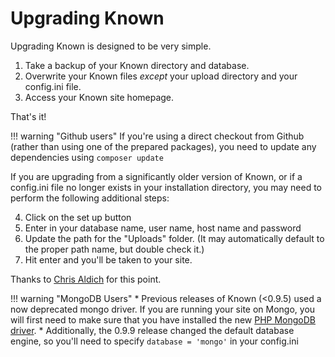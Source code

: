 # Upgrading Known

Upgrading Known is designed to be very simple.

1. Take a backup of your Known directory and database.
2. Overwrite your Known files _except_ your upload directory and your config.ini file.
3. Access your Known site homepage.

That's it!

!!! warning "Github users"
    If you're using a direct checkout from Github (rather than using one of the prepared packages), you need to update any dependencies using ```composer update```

If you are upgrading from a significantly older version of Known, or if a config.ini file no longer exists in your
installation directory, you may need to perform the following additional steps:

4. Click on the set up button
5. Enter in your database name, user name, host name and password
6. Update the path for the "Uploads" folder. (It may automatically default to the proper path name, but double check it.)
7. Hit enter and you'll be taken to your site.

Thanks to [Chris Aldich](http://stream.boffosocko.com/2015/upgrading-withknown-on-ones-own-server) for this point.

!!! warning "MongoDB Users"
    * Previous releases of Known (<0.9.5) used a now deprecated mongo driver. If you are running your site on Mongo, you will first need to make sure that you have installed the new [PHP MongoDB driver](https://secure.php.net/manual/en/set.mongodb.php).
    * Additionally, the 0.9.9 release changed the default database engine, so you'll need to specify ```database = 'mongo'``` in your config.ini
